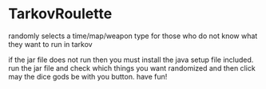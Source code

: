 # TarkovRoulette
randomly selects a time/map/weapon type for those who do not know what they want to run in tarkov

if the jar file does not run then you must install the java setup file included.
run the jar file and check which things you want randomized and then click may the dice gods be with you button.
have fun!
